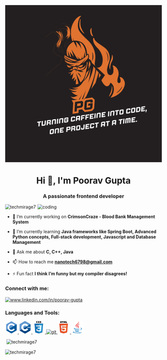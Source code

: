  <img align="centre" alt="coding" width="600" src="h1.png">
<h1 align="center">Hi 👋, I'm Poorav Gupta</h1>
<h3 align="center">A passionate frontend developer</h3>
<img align="right" alt="coding" width="400" src="https://cdn.dribbble.com/users/1019864/screenshots/3079099/media/9e5055da2ee6c899aab9403ceb7d0dc3.gif">

<p align="left"> <img src="https://komarev.com/ghpvc/?username=techmirage7&label=Profile%20views&color=0e75b6&style=flat" alt="techmirage7" /> </p>



- 🔭 I’m currently working on **CrimsonCraze - Blood Bank Management System**

- 🌱 I’m currently learning **Java frameworks like Spring Boot, Advanced Python concepts, Full-stack development, Javascript and Database Management**

- 💬 Ask me about **C, C++, Java**

- 📫 How to reach me **nanotech6798@gmail.com**

- ⚡ Fun fact **I think I’m funny but my compiler disagrees!**

<h3 align="left">Connect with me:</h3>
<p align="left">
<a href="https://linkedin.com/in/www.linkedin.com/in/poorav-gupta" target="blank"><img align="center" src="https://raw.githubusercontent.com/rahuldkjain/github-profile-readme-generator/master/src/images/icons/Social/linked-in-alt.svg" alt="www.linkedin.com/in/poorav-gupta" height="30" width="40" /></a>
</p>

<h3 align="left">Languages and Tools:</h3>
<p align="left"> <a href="https://www.cprogramming.com/" target="_blank" rel="noreferrer"> <img src="https://raw.githubusercontent.com/devicons/devicon/master/icons/c/c-original.svg" alt="c" width="40" height="40"/> </a> <a href="https://www.w3schools.com/cpp/" target="_blank" rel="noreferrer"> <img src="https://raw.githubusercontent.com/devicons/devicon/master/icons/cplusplus/cplusplus-original.svg" alt="cplusplus" width="40" height="40"/> </a> <a href="https://www.w3schools.com/css/" target="_blank" rel="noreferrer"> <img src="https://raw.githubusercontent.com/devicons/devicon/master/icons/css3/css3-original-wordmark.svg" alt="css3" width="40" height="40"/> </a> <a href="https://git-scm.com/" target="_blank" rel="noreferrer"> <img src="https://www.vectorlogo.zone/logos/git-scm/git-scm-icon.svg" alt="git" width="40" height="40"/> </a> <a href="https://www.w3.org/html/" target="_blank" rel="noreferrer"> <img src="https://raw.githubusercontent.com/devicons/devicon/master/icons/html5/html5-original-wordmark.svg" alt="html5" width="40" height="40"/> </a> <a href="https://www.java.com" target="_blank" rel="noreferrer"> <img src="https://raw.githubusercontent.com/devicons/devicon/master/icons/java/java-original.svg" alt="java" width="40" height="40"/> </a> </p>

<p>&nbsp;<img align="center" src="https://github-readme-stats.vercel.app/api?username=techmirage7&show_icons=true&locale=en" alt="techmirage7" /></p>

<p><img align="center" src="https://github-readme-streak-stats.herokuapp.com/?user=techmirage7&" alt="techmirage7" /></p>
